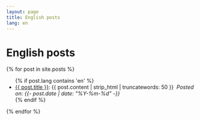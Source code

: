 ```yaml
---
layout: page
title: English posts
lang: en
---
```

# English posts

{% for post in site.posts %}
  <ul>
      {% if post.lang contains 'en' %}
        <li><a href='{{ post.url }}'>{{ post.title }}</a>: {{ post.content | strip_html | truncatewords: 50 }}&nbsp;
          <i>Posted on: <time datetime="{{- post.date | date_to_xmlschema -}}">{{- post.date | date: "%Y-%m-%d" -}}</time></i>
        </li>
      {% endif %}
  </ul>
{% endfor %}